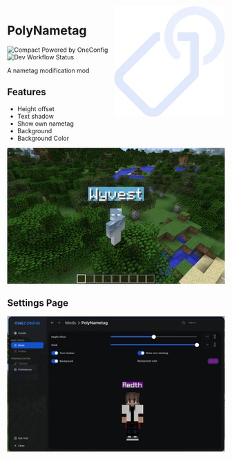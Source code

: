 <img align="right" src="src/main/resources/polynametag.svg" alt="PolyNametag Icon"/>

# PolyNametag

![Compact Powered by OneConfig](https://polyfrost.org/img/compact_vector.svg)
![Dev Workflow Status](https://img.shields.io/github/v/release/Polyfrost/PolyNametag.svg?style=for-the-badge&color=1452cc&label=release)


A nametag modification mod

## Features

- Height offset
- Text shadow
- Show own nametag
- Background
- Background Color

![nametag-showcase.png](screenshots/nametag-showcase.png)

## Settings Page 

![settings-page.png](screenshots/settings-page.png)
